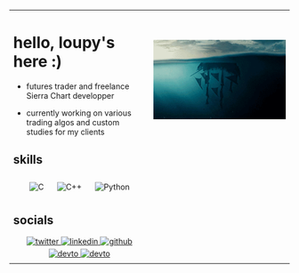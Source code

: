 <table><tr><td valign="top" width="50%">

# hello, loupy's here :)
  

- futures trader and freelance Sierra Chart developper
  

- currently working on various trading algos and custom studies for my clients
 

## skills  
  

<div align="center">  
<img style="margin: 10px" src="https://profilinator.rishav.dev/skills-assets/c-original.svg" alt="C" height="50" />  
<img style="margin: 10px" src="https://profilinator.rishav.dev/skills-assets/cplusplus-original.svg" alt="C++" height="50" />    
<img style="margin: 10px" src="https://profilinator.rishav.dev/skills-assets/python-original.svg" alt="Python" height="50" />  
</div>  

## socials  
  

<div align="center">
<a href="https://twitter.com/nathanwolfy" target="_blank">
<img src=https://img.shields.io/badge/twitter-%2300acee.svg?&style=for-the-badge&logo=twitter&logoColor=white alt=twitter style="margin-bottom: 5px;" />
</a>
<a href="https://linkedin.com/in/nathanledergerber" target="_blank">
<img src=https://img.shields.io/badge/linkedin-%231E77B5.svg?&style=for-the-badge&logo=linkedin&logoColor=white alt=linkedin style="margin-bottom: 5px;" />
</a>
<a href="https://github.com/Nathanwolfy" target="_blank">
<img src=https://img.shields.io/badge/github-%2324292e.svg?&style=for-the-badge&logo=github&logoColor=white alt=github style="margin-bottom: 5px;" />
</a> 
<a href="https://fr.fiverr.com/nathanwolfy" target="_blank">
<img src=https://img.shields.io/badge/fiverr-1DBF73?style=for-the-badge&logo=fiverr&logoColor=white alt=devto style="margin-bottom: 5px;" />
</a>
<a href="https://www.upwork.com/freelancers/nathanl14" target="_blank">
<img src=https://img.shields.io/badge/UpWork-6FDA44?style=for-the-badge&logo=Upwork&logoColor=white alt=devto style="margin-bottom: 5px;" />
</a>
</div>  


</td><td valign="top" width="50%">

  
  
<br />
<br />
<br />
<div align="center">
<img src="https://raw.githubusercontent.com/Nathanwolfy/nathanwolfy/84d176b3a116bc2d2795aaf6dc995fc0769c810d/upisdown.gif" align="center" valign="bottom"/>
</div>  


</td></tr></table>
<br />

